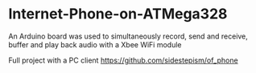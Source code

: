 # Internet-Phone-on-ATMega328
An Arduino board was used to simultaneously record, send and receive, buffer and play back audio with a Xbee WiFi module

Full project with a PC client https://github.com/sidestepism/of_phone
